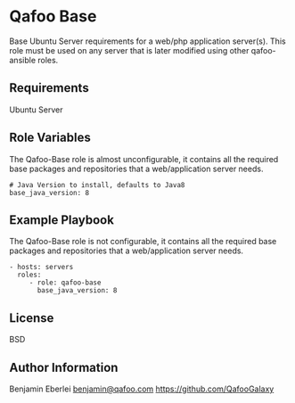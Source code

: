 Qafoo Base
==========

Base Ubuntu Server requirements for a web/php application server(s).
This role must be used on any server that is later modified using other qafoo- ansible roles.

Requirements
------------

Ubuntu Server

Role Variables
--------------

The Qafoo-Base role is almost unconfigurable, it contains all the required base
packages and repositories that a web/application server needs.

    # Java Version to install, defaults to Java8
    base_java_version: 8

Example Playbook
----------------

The Qafoo-Base role is not configurable, it contains all the required base
packages and repositories that a web/application server needs.

    - hosts: servers
      roles:
         - role: qafoo-base
           base_java_version: 8

License
-------

BSD

Author Information
------------------

Benjamin Eberlei <benjamin@qafoo.com>
https://github.com/QafooGalaxy
